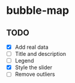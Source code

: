 # bubble-map

## TODO

- [x] Add real data
- [ ] Title and description
- [ ] Legend
- [x] Style the slider
- [ ] Remove outliers
